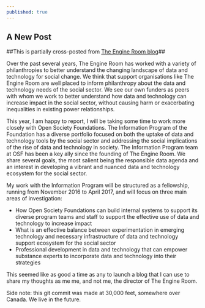 ```yaml
---
published: true
---
```

## A New Post

##This is partially cross-posted from <a href="https://www.theengineroom.org/a-temporary-transfer-data-and-technology-fellowship-at-open-society-foundations/">The Engine Room blog</a>##


<p>Over the past several years, The Engine Room has worked with a variety of philanthropies to better understand the changing landscape of data and technology for social change. We think that support organisations like The Engine Room are well placed to inform philanthropy about the data and technology needs of the social sector. We see our own funders as peers with whom we work to better understand how data and technology can increase impact in the social sector, without causing harm or exacerbating inequalities in existing power relationships.

This year, I am happy to report, I will be taking some time to work more closely with Open Society Foundations. The Information Program of the Foundation has a diverse portfolio focused on both the uptake of data and technology tools by the social sector and addressing the social implications of the rise of data and technology in society. The Information Program team at OSF has been a key ally since the founding of The Engine Room. We share several goals, the most salient being the responsible data agenda and an interest in developing a vibrant and nuanced data and technology ecosystem for the social sector.

My work with the Information Program will be structured as a fellowship, running from November 2016 to April 2017, and will focus on three main areas of investigation:

- How Open Society Foundations can build internal systems to support its diverse program teams and staff to support the effective use of data and technology to increase impact
- What is an effective balance between experimentation in emerging technology and necessary infrastructure of data and technology support ecosystem for the social sector
- Professional development in data and technology that can empower substance experts to incorporate data and technology into their strategies

This seemed like as good a time as any to launch a blog that I can use to share my thoughts as me me, and not me, the director of The Engine Room. 

Side note: this git commit was made at 30,000 feet, somewhere over Canada. We live in the future.

</p>
